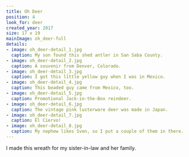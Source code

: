 ```yaml
---
title: Oh Deer
position: 4
look_for: deer
created_year: 2017
size: 17 x 19
mainImage: oh_deer-full
details:
- image: oh_deer-detail_1.jpg
  caption: My son found this shed antler in San Saba County.
- image: oh_deer-detail_2.jpg
  caption: A souvenir from Denver, Colorado.
- image: oh_deer-detail_3.jpg
  caption: I got this little yellow guy when I was in Mexico.
- image: oh_deer-detail_4.jpg
  caption: This beaded guy came from Mexico, too.
- image: oh_deer-detail_5.jpg
  caption: Promotional Jack-in-the-Box reindeer.
- image: oh_deer-detail_6.jpg
  caption: The vintage pink lusterware deer was made in Japan.
- image: oh_deer-detail_7.jpg
  caption: El Ciervo!
- image: oh_deer-detail_8.jpg
  caption: My nephew likes Sven, so I put a couple of them in there.
---
```


I made this wreath for my sister-in-law and her family.
